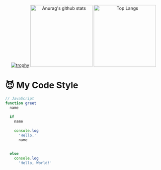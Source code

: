 <p align="center">
  <a href="https://github.com/ryo-ma/github-profile-trophy"><img src="https://github-profile-trophy.vercel.app/?username=spenserblack" alt="trophy"/></a>
  <a href="https://github.com/anuraghazra/github-readme-stats"><img src="https://github-readme-stats.vercel.app/api?username=spenserblack&theme=gruvbox" height="200" alt="Anurag's github stats"/></a>
  <a href="https://github.com/anuraghazra/github-readme-stats"><img src="https://github-readme-stats.vercel.app/api/top-langs/?username=spenserblack&theme=gruvbox&layout=compact" height="200" alt="Top Langs"/></a>
</p>

<!--
**spenserblack/spenserblack** is a ✨ _special_ ✨ repository because its `README.md` (this file) appears on your GitHub profile.

Here are some ideas to get you started:

- 🔭 I’m currently working on ...
- 🌱 I’m currently learning ...
- 👯 I’m looking to collaborate on ...
- 🤔 I’m looking for help with ...
- 💬 Ask me about ...
- 📫 How to reach me: ...
- 😄 Pronouns: ...
- ⚡ Fun fact: ...
-->

# :smiling_imp: My Code Style

```javascript
// JavaScript
function greet                                                                 (
  name                                                                         )
                                                                               {
  if                                                                           (
    name                                                                       )
                                                                               {
    console.log                                                                (
      'Hello,'                                                                 ,
      name                                                                     )
                                                                               ;
                                                                               }
  else                                                                         {
    console.log                                                                (
      'Hello, World!'                                                          )
                                                                               ;
                                                                               }
                                                                               }
```

